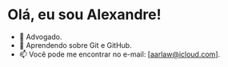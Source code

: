 # Olá, eu sou Alexandre!
- 💼 Advogado.
- 🚀 Aprendendo sobre Git e GitHub.
- 📫 Você pode me encontrar no e-mail: [aarlaw@icloud.com].
